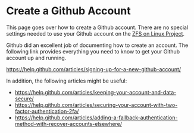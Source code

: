 # Create a Github Account

This page goes over how to create a Github account.  There are no special settings needed to use your Github account on the [ZFS on Linux Project][zol].

Github did an excellent job of documenting how to create an account.  The following link provides everything you need to know to get your Github account up and running.

https://help.github.com/articles/signing-up-for-a-new-github-account/

In addition, the following articles might be useful:
* https://help.github.com/articles/keeping-your-account-and-data-secure/
* https://help.github.com/articles/securing-your-account-with-two-factor-authentication-2fa/
* https://help.github.com/articles/adding-a-fallback-authentication-method-with-recover-accounts-elsewhere/

[zol]: https://github.com/zfsonlinux